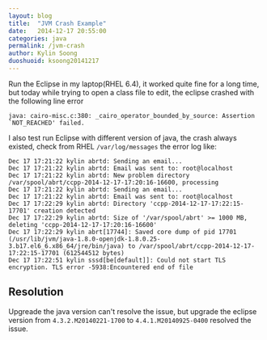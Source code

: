 ```yaml
---
layout: blog
title:  "JVM Crash Example"
date:   2014-12-17 20:55:00
categories: java
permalink: /jvm-crash
author: Kylin Soong
duoshuoid: ksoong20141217
---
```


Run the Eclipse in my laptop(RHEL 6.4), it worked quite fine for a long time, but today while trying to open a class file to edit, the eclipse crashed with the following line error

~~~
java: cairo-misc.c:380: _cairo_operator_bounded_by_source: Assertion `NOT_REACHED' failed.
~~~

I also test run Eclipse with different version of java, the crash always existed, check from RHEL `/var/log/messages` the error log like:

~~~
Dec 17 17:21:22 kylin abrtd: Sending an email...
Dec 17 17:21:22 kylin abrtd: Email was sent to: root@localhost
Dec 17 17:21:22 kylin abrtd: New problem directory /var/spool/abrt/ccpp-2014-12-17-17:20:16-16600, processing
Dec 17 17:21:22 kylin abrtd: Sending an email...
Dec 17 17:21:22 kylin abrtd: Email was sent to: root@localhost
Dec 17 17:22:29 kylin abrtd: Directory 'ccpp-2014-12-17-17:22:15-17701' creation detected
Dec 17 17:22:29 kylin abrtd: Size of '/var/spool/abrt' >= 1000 MB, deleting 'ccpp-2014-12-17-17:20:16-16600'
Dec 17 17:22:29 kylin abrt[17744]: Saved core dump of pid 17701 (/usr/lib/jvm/java-1.8.0-openjdk-1.8.0.25-3.b17.el6_6.x86_64/jre/bin/java) to /var/spool/abrt/ccpp-2014-12-17-17:22:15-17701 (612544512 bytes)
Dec 17 17:22:51 kylin sssd[be[default]]: Could not start TLS encryption. TLS error -5938:Encountered end of file
~~~  

## Resolution

Upgreade the java version can't resolve the issue, but upgrade the eclipse version from `4.3.2.M20140221-1700` to `4.4.1.M20140925-0400` resolved the issue.
